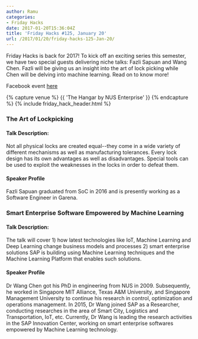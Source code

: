 ```yaml
---
author: Ramu
categories:
- Friday Hacks
date: 2017-01-20T15:36:04Z
title: 'Friday Hacks #125, January 20'
url: /2017/01/20/friday-hacks-125-Jan-20/
---
```


Friday Hacks is back for 2017! To kick off an exciting series this semester, we have two special guests delivering niche talks: Fazli Sapuan and Wang Chen. Fazli will be giving us an insight into the art of lock picking while Chen will be delving into machine learning. Read on to know more!

Facebook event [here](https://www.facebook.com/events/1257124970992584/)

{% capture venue %}
    {{ 'The Hangar by NUS Enterprise' }}
{% endcapture %}
{% include friday_hack_header.html %}


### The Art of Lockpicking

#### Talk Description:

Not all physical locks are created equal--they come in a wide variety of different mechanisms as well as manufacturing tolerances. Every lock design has its own advantages as well as disadvantages. Special tools can be used to exploit the weaknesses in the locks in order to defeat them.

#### Speaker Profile

Fazli Sapuan graduated from SoC in 2016 and is presently working as a Software Engineer in Garena.



### Smart Enterprise Software Empowered by Machine Learning

#### Talk Description:

The talk will cover 1) how latest technologies like IoT, Machine Learning and Deep Learning change business models and processes 2) smart enterprise solutions SAP is building using Machine Learning techniques and the Machine Learning Platform that enables such solutions.

#### Speaker Profile

Dr Wang Chen got his PhD in engineering from NUS in 2009. Subsequently, he worked in Singapore MIT Alliance, Texas A&M University, and Singapore Management University to continue his research in control, optimization and operations management. In 2015, Dr Wang joined SAP as a Researcher, conducting researches in the area of Smart City, Logistics and Transportation, IoT, etc. Currently, Dr Wang is leading the research activities in the SAP Innovation Center, working on smart enterprise softwares empowered by Machine Learning technology.
